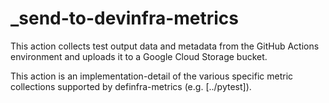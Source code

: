 # \_send-to-devinfra-metrics

This action collects test output data and metadata from the GitHub Actions
environment and uploads it to a Google Cloud Storage bucket.

This action is an implementation-detail of the various specific metric
collections supported by definfra-metrics (e.g. [../pytest]).
